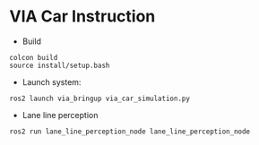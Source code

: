# VIA Car Instruction

- Build

```
colcon build
source install/setup.bash
```

- Launch system:

```
ros2 launch via_bringup via_car_simulation.py
```

- Lane line perception

```
ros2 run lane_line_perception_node lane_line_perception_node
```